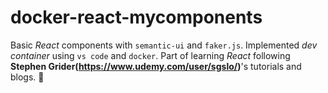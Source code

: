 # docker-react-mycomponents
Basic *React* components with `semantic-ui` and `faker.js`. Implemented *dev container* using `vs code` and `docker`. Part of learning *React* following **Stephen Grider(https://www.udemy.com/user/sgslo/)**'s tutorials and blogs. :melon:
